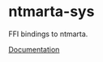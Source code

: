 # ntmarta-sys #
FFI bindings to ntmarta.

[Documentation](https://retep998.github.io/doc/ntmarta-sys/)
